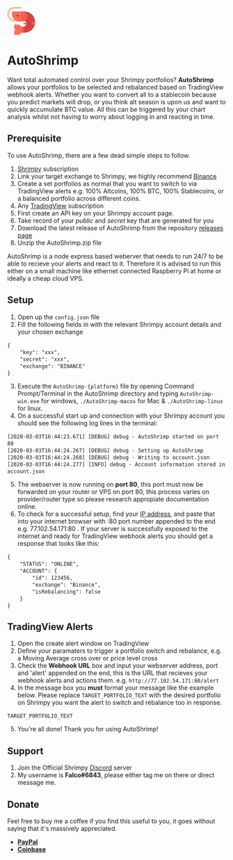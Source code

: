 ![Autoshrimp Logo](./autoshrimp-64.png)

# AutoShrimp

Want total automated control over your Shrimpy portfolios? **AutoShrimp** allows your portfolios to be selected and rebalanced based on TradingView webhook alerts. Whether you want to convert all to a stablecoin because you predict markets will drop, or you think alt season is upon us and want to quickly accumulate BTC value. All this can be triggered by your chart analysis whilst not having to worry about logging in and reacting in time.

## Prerequisite

To use AutoShrimp, there are a few dead simple steps to follow. 

1. [Shrimpy](https://shrimpy.io/referral?r=sA7mSLRan) subscription
2. Link your target exchange to Shrimpy, we highly recommend [Binance](https://www.binance.com/en/register?ref=17017553)
3. Create a set portfolios as normal that you want to switch to via TradingView alerts e.g. 100% Altcoins, 100% BTC, 100% Stablecoins, or a balanced portfolio across different coins.
4. Any [TradingView](https://tradingview.go2cloud.org/aff_c?offer_id=2&aff_id=11772) subscription 
5. First create an API key on your Shrimpy account page.
6. Take record of your *public* and *secret* key that are generated for you
7. Download the latest release of AutoShrimp from the repository [releases page](https://github.com/ADWilkinson/auto-shrimp/releases)
8. Unzip the AutoShrimp.zip file

AutoShrimp is a node express based weberver that needs to run 24/7 to be able to recieve your alerts and react to it. Therefore it is advised to run this either on a small machine like ethernet connected Raspberry Pi at home or ideally a cheap cloud VPS.

## Setup

1. Open up the `config.json` file
2. Fill the following fields in with the relevant Shrimpy account details and your chosen exchange
```
{
    "key": "xxx",
    "secret": "xxx",
    "exchange": "BINANCE"
}
```
3. Execute the `AutoShrimp-{platform}` file by opening Command Prompt/Terminal in the AutoShrimp directory and typing `AutoShrimp-win.exe` for windows, `./AutoShrimp-macos` for Mac & `./AutoShrimp-linux` for linux.
4. On a successful start up and connection with your Shrimpy account you should see the following log lines in the terminal:
```
[2020-03-03T16:44:23.671] [DEBUG] debug - AutoShrimp started on port 80
[2020-03-03T16:44:24.267] [DEBUG] debug - Setting up AutoShrimp
[2020-03-03T16:44:24.268] [DEBUG] debug - Writing to account.json
[2020-03-03T16:44:24.277] [INFO] debug - Account information stored in account.json
```
5. The webserver is now running on **port 80**, this port must now be forwarded on your router or VPS on port 80, this process varies on provider/router type so please research appropiate documentation online.
6. To check for a successful setup, find your [IP address](https://whatismyipaddress.com), and paste that into your internet browser with :80 port number appended to the end e.g. 77.102.54.171:80 . If your server is successfully exposed to the internet and ready for TradingView webhook alerts you should get a response that looks like this:

```
{
    "STATUS": "ONLINE",
    "ACCOUNT": {
        "id": 123456,
        "exchange": "Binance",
        "isRebalancing": false
    }
}
```

## TradingView Alerts 

1. Open the create alert window on TradingView
2. Define your paramaters to trigger a portfolio switch and rebalance, e.g. a Moving Average cross over or price level cross
3. Check the **Webhook URL** box and input your webserver address, port and 'alert' appended on the end, this is the URL that recieves your webhook alerts and actions them. e.g. `http://77.102.54.171:80/alert`
4. In the message box you **must** format your message like the example below. Please replace `TARGET_PORTFOLIO_TEXT` with the desired portfolio on Shrimpy you want the alert to switch and rebalance too in response.

```
TARGET_PORTFOLIO_TEXT
```
5. You're all done! Thank you for using AutoShrimp!

## Support
1. Join the Official Shrimpy [Discord](https://discord.gg/92gM5cd) server
2. My username is **Falco#6843**, please either tag me on there or direct message me.

## Donate
Feel free to buy me a coffee if you find this useful to you, it goes without saying that it's massively appreciated.
- **[PayPal](https://www.paypal.com/cgi-bin/webscr?cmd=_s-xclick&hosted_button_id=FVGFAM7EP3YUA&source=url)**
- **[Coinbase](https://commerce.coinbase.com/checkout/3cefad58-560f-4588-a156-331047429f2b)**

